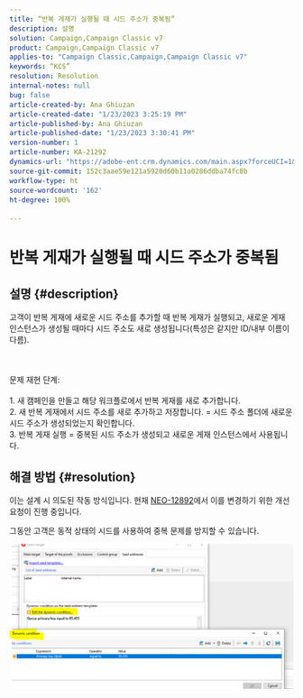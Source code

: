```yaml
---
title: “반복 게재가 실행될 때 시드 주소가 중복됨”
description: 설명
solution: Campaign,Campaign Classic v7
product: Campaign,Campaign Classic v7
applies-to: "Campaign Classic,Campaign,Campaign Classic v7"
keywords: “KCS”
resolution: Resolution
internal-notes: null
bug: false
article-created-by: Ana Ghiuzan
article-created-date: "1/23/2023 3:25:19 PM"
article-published-by: Ana Ghiuzan
article-published-date: "1/23/2023 3:30:41 PM"
version-number: 1
article-number: KA-21292
dynamics-url: "https://adobe-ent.crm.dynamics.com/main.aspx?forceUCI=1&pagetype=entityrecord&etn=knowledgearticle&id=04e5c81f-329b-ed11-aad1-6045bd006ce9"
source-git-commit: 152c3aae59e121a5920d60b11a0286ddba74fc8b
workflow-type: ht
source-wordcount: '162'
ht-degree: 100%

---
```


# 반복 게재가 실행될 때 시드 주소가 중복됨

## 설명 {#description}

고객이 반복 게재에 새로운 시드 주소를 추가할 때 반복 게재가 실행되고, 새로운 게재 인스턴스가 생성될 때마다 시드 주소도 새로 생성됩니다(특성은 같지만 ID/내부 이름이 다름). <br><br> <br><br>문제 재현 단계:<br><br>1. 새 캠페인을 만들고 해당 워크플로에서 반복 게재를 새로 추가합니다.
<br>2. 새 반복 게재에서 시드 주소를 새로 추가하고 저장합니다. = 시드 주소 폴더에 새로운 시드 주소가 생성되었는지 확인합니다.
<br>3. 반복 게재 실행 = 중복된 시드 주소가 생성되고 새로운 게재 인스턴스에서 사용됩니다.

## 해결 방법 {#resolution}


이는 설계 시 의도된 작동 방식입니다. 현재 [NEO-12892](https://jira.corp.adobe.com/browse/NEO-12892)에서 이를 변경하기 위한 개선 요청이 진행 중입니다.

그동안 고객은 동적 상태의 시드를 사용하여 중복 문제를 방지할 수 있습니다.

![](assets/83cc65a7-329b-ed11-aad1-6045bd006ce9.png)
